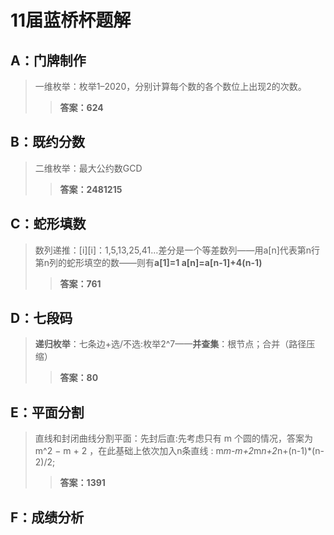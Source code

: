 # 11届蓝桥杯题解
## A：门牌制作
>一维枚举：枚举1–2020，分别计算每个数的各个数位上出现2的次数。
>>**答案：624**
## B：既约分数
>二维枚举：最大公约数GCD
>>**答案：2481215**
## C：蛇形填数
>数列递推：[i][i]：1,5,13,25,41…差分是一个等差数列——用a[n]代表第n行第n列的蛇形填空的数——则有**a[1]=1 a[n]=a[n-1]+4(n-1)**
>>**答案：761**
## D：七段码
>**递归枚举**：七条边+选/不选:枚举2^7——**并查集**：根节点；合并（路径压缩）
>>**答案：80**
## E：平面分割
>直线和封闭曲线分割平面：先封后直:先考虑只有 m 个圆的情况，答案为 m^2 − m + 2  ，在此基础上依次加入n条直线 : m*m-m+2*m*n+2*n+(n-1)*(n-2)/2;
>>**答案：1391**
## F：成绩分析
>
